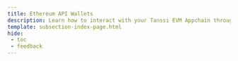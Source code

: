 ```yaml
---
title: Ethereum API Wallets
description: Learn how to interact with your Tanssi EVM Appchain through the Ethereum API including configuring wallets, adding RPC Urls, and sending funds.
template: subsection-index-page.html
hide: 
 - toc
 - feedback
---
```

